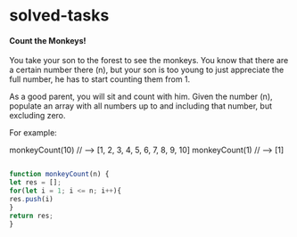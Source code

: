 # solved-tasks

#### Count the Monkeys!
     
 You take your son to the forest to see the monkeys. You know that there are a certain number there (n), but your son is too young to just appreciate the full number, he has to start counting them from 1.
 
 As a good parent, you will sit and count with him. Given the number (n), populate an array with all numbers up to and including that number, but excluding zero.
 
 For example:
 
 monkeyCount(10) // --> [1, 2, 3, 4, 5, 6, 7, 8, 9, 10]
 monkeyCount(1) // --> [1]
  
   
   
```javascript

function monkeyCount(n) {
let res = [];
for(let i = 1; i <= n; i++){
res.push(i)
}
return res;
}


```
